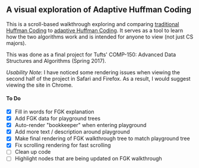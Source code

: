 ## A visual exploration of Adaptive Huffman Coding

This is a scroll-based walkthrough exploring and comparing [traditional Huffman Coding](https://en.wikipedia.org/wiki/Huffman_coding) to [adaptive Huffman Coding](https://en.wikipedia.org/wiki/Adaptive_Huffman_coding). It serves as a tool to learn how the two algorithms work and is intended for anyone to view (not just CS majors).

This was done as a final project for Tufts' COMP-150: Advanced Data Structures and Algorithms (Spring 2017).

*Usability Note*: I have noticed some rendering issues when viewing the second half of the project in Safari and Firefox. As a result, I would suggest viewing the site in Chrome.

#### To Do

- [x] Fill in words for FGK explanation
- [x] Add FGK data for playground trees
- [x] Auto-render "bookkeeper" when entering playground
- [x] Add more text / description around playground
- [x] Make final rendering of FGK walkthrough tree to match playground tree
- [x] Fix scrolling rendering for fast scrolling
- [ ] Clean up code
- [ ] Highlight nodes that are being updated on FGK walkthrough
